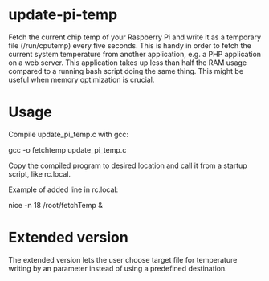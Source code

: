 update-pi-temp
==============
Fetch the current chip temp of your Raspberry Pi and write it as a temporary file (/run/cputemp) every five seconds. This is handy in order to fetch the current system temperature from another application, e.g. a PHP application on a web server. This application takes up less than half the RAM usage compared to a running bash script doing the same thing. This might be useful when memory optimization is crucial.

Usage
=====
Compile update_pi_temp.c with gcc:

  gcc -o fetchtemp update_pi_temp.c
  
Copy the compiled program to desired location and call it from a startup script, like rc.local.

Example of added line in rc.local:
  
  nice -n 18 /root/fetchTemp &
  
Extended version
================
The extended version lets the user choose target file for temperature writing by an parameter instead of using a predefined destination.
